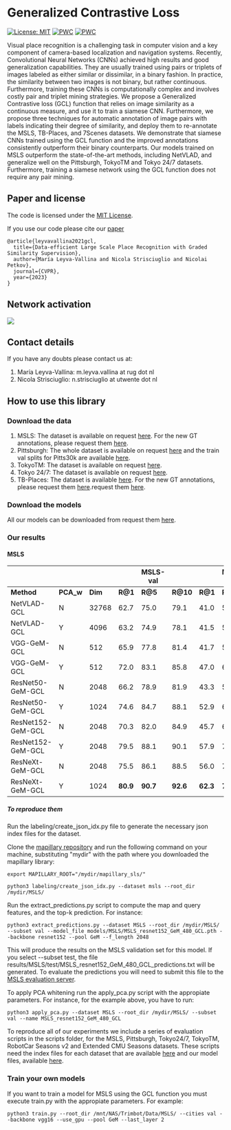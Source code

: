 # Generalized Contrastive Loss
[![License: MIT](https://img.shields.io/badge/License-MIT-yellow.svg?style=flat-square)](https://creativecommons.org/licenses/by-nc-sa/4.0/)
[![PWC](https://img.shields.io/endpoint.svg?url=https://paperswithcode.com/badge/generalized-contrastive-optimization-of/visual-place-recognition-on-mapillary-test)](https://paperswithcode.com/sota/visual-place-recognition-on-mapillary-test?p=generalized-contrastive-optimization-of)
[![PWC](https://img.shields.io/endpoint.svg?url=https://paperswithcode.com/badge/generalized-contrastive-optimization-of/visual-place-recognition-on-mapillary-val)](https://paperswithcode.com/sota/visual-place-recognition-on-mapillary-val?p=generalized-contrastive-optimization-of)

Visual place recognition is a challenging task in computer vision and a key component of camera-based localization and navigation systems. Recently, Convolutional Neural Networks (CNNs) achieved high results and good generalization capabilities. They are usually trained using pairs or triplets of images labeled as either similar or dissimilar, in a binary fashion. In practice, the similarity between two images is not binary, but rather continuous. Furthermore, training these CNNs is computationally complex and involves costly pair and triplet mining strategies.
We propose a Generalized Contrastive loss (GCL) function that relies on image similarity as a continuous measure, and use it to train a siamese CNN. Furthermore, we propose three techniques for automatic annotation of image pairs with labels indicating their degree of similarity, and deploy them to re-annotate the MSLS, TB-Places, and 7Scenes datasets.
We demonstrate that siamese CNNs trained using the GCL function and the improved annotations consistently outperform their binary counterparts. Our models trained on MSLS outperform the state-of-the-art methods, including NetVLAD, and generalize well on the Pittsburgh, TokyoTM and Tokyo 24/7 datasets. Furthermore, training a siamese network using the GCL function does not require any pair mining. 

## Paper and license
The code is licensed under the [MIT License](license.md).

If you use our code please cite our [paper](https://arxiv.org/abs/2103.06638)
```
@article{leyvavallina2021gcl,
  title={Data-efficient Large Scale Place Recognition with Graded Similarity Supervision}, 
  author={María Leyva-Vallina and Nicola Strisciuglio and Nicolai Petkov},
  journal={CVPR},
  year={2023}
}
```
## Network activation
![](https://github.com/marialeyvallina/generalized_contrastive_loss/blob/main/attention.png)

## Contact details
If you have any doubts please contact us at:
1. María Leyva-Vallina: m.leyva.vallina at rug dot nl
2. Nicola Strisciuglio: n.strisciuglio at utwente dot nl
## How to use this library
### Download the data
1. MSLS: The dataset is available on request [here](https://www.mapillary.com/dataset/places "MSLS"). For the new GT annotations, please request them [here](https://dataverse.nl/dataset.xhtml?persistentId=doi:10.34894/W4LIGP&faces-redirect=true).
2. Pittsburgh: The whole dataset is available on request [here](http://www.ok.ctrl.titech.ac.jp/~torii/project/repttile/ "Pittsburgh") and the train val splits for Pitts30k are available [here](https://www.di.ens.fr/willow/research/netvlad/ "Pitts30k"). 
3. TokyoTM: The dataset is available on request [here](https://www.di.ens.fr/willow/research/netvlad/ "TokyoTM"). 
4. Tokyo 24/7: The dataset is available on request [here](http://www.ok.ctrl.titech.ac.jp/~torii/project/247/ "Tokyo 24/7"). 
5. TB-Places: The dataset is available [here](https://github.com/marialeyvallina/TB_Places "TB-Places"). For the new GT annotations, please request them [here](https://dataverse.nl/dataset.xhtml?persistentId=doi:10.34894/W4LIGP&faces-redirect=true).request them [here](https://dataverse.nl/dataset.xhtml?persistentId=doi:10.34894/W4LIGP&faces-redirect=true).

### Download the models
All our models can be downloaded from request them [here](https://dataverse.nl/dataset.xhtml?persistentId=doi:10.34894/W4LIGP&faces-redirect=true).
### Our results
#### MSLS

|                   |           |         |          | **MSLS-val** |          |          | **MSLS-test** |          |          | **Pitts30k** |          |          | **Tokyo24/7** |          |              | **RobotSeasons v2- all** |              |              | **Extended CMU-all** |              |
|-------------------|-----------|---------|----------|--------------|----------|----------|---------------|----------|----------|--------------|----------|----------|---------------|----------|--------------|--------------------------|--------------|--------------|----------------------|--------------|
| **Method**        | **PCA_w** | **Dim** | **R@1**  | **R@5**      | **R@10** | **R@1**  | **R@5**       | **R@10** | **R@1**  | **R@5**      | **R@10** | **R@1**  | **R@5**       | **R@10** | **0.25m/2°** | **0.5m/5º**              | **5.0m/10º** | **0.25m/2°** | **0.5m/5º**          | **5.0m/10º** |
| NetVLAD-GCL       | N         | 32768   | 62.7     | 75.0         | 79.1     | 41.0     | 55.3          | 61.7     | 52.5     | 74.1         | 81.7     | 20.3     | 45.4          | 49.5     | 3.3          | 14.1                     | 58.2         | 3.0          | 9.7                  | 52.3         |
| NetVLAD-GCL       | Y         | 4096    | 63.2     | 74.9         | 78.1     | 41.5     | 56.2          | 61.3     | 53.5     | 75.2         | 82.9     | 28.3     | 41.9          | 54.9     | 3.4          | 14.2                     | 58.8         | 3.1          | 9.7                  | 52.4         |
| VGG-GeM-GCL       | N         | 512     | 65.9     | 77.8         | 81.4     | 41.7     | 55.7          | 60.6     | 61.6     | 80.0         | 86.0     | 34.0     | 51.1          | 61.3     | 3.7          | 15.8                     | 59.7         | 3.6          | 11.2                 | 55.8         |
| VGG-GeM-GCL       | Y         | 512     | 72.0     | 83.1         | 85.8     | 47.0     | 60.8          | 65.5     | 73.3     | 85.9         | 89.9     | 47.6     | 61.0          | 69.2     | 5.4          | 21.9                     | 69.2         | 5.7          | 17.1                 | 66.3         |
| ResNet50-GeM-GCL  | N         | 2048    | 66.2     | 78.9         | 81.9     | 43.3     | 59.1          | 65.0     | 72.3     | 87.2         | 91.3     | 44.1     | 61.0          | 66.7     | 2.9          | 14.0                     | 58.8         | 3.8          | 11.8                 | 61.6         |
| ResNet50-GeM-GCL  | Y         | 1024    | 74.6     | 84.7         | 88.1     | 52.9     | 65.7          | 71.9     | 79.9     | 90.0         | 92.8     | 58.7     | 71.1          | 76.8     | 4.7          | 20.2                     | 70.0         | 5.4          | 16.5                 | 69.9         |
| ResNet152-GeM-GCL | N         | 2048    | 70.3     | 82.0         | 84.9     | 45.7     | 62.3          | 67.9     | 72.6     | 87.9         | 91.6     | 34.0     | 51.8          | 60.6     | 2.9          | 13.1                     | 63.5         | 3.6          | 11.3                 | 63.1         |
| ResNet152-GeM-GCL | Y         | 2048    | 79.5     | 88.1         | 90.1     | 57.9     | 70.7          | 75.7     | **80.7** | **91.5**     | **93.9** | **69.5** | **81.0**      | **85.1** | **6.0**      | **21.6**                 | 72.5         | 5.3          | 16.1                 | 66.4         |
| ResNeXt-GeM-GCL   | N         | 2048    | 75.5     | 86.1         | 88.5     | 56.0     | 70.8          | 75.1     | 64.0     | 81.2         | 86.6     | 37.8     | 53.6          | 62.9     | 2.7          | 13.4                     | 65.2         | 3.5          | 10.5                 | 58.8         |
| ResNeXt-GeM-GCL   | Y         | 1024    | **80.9** | **90.7**     | **92.6** | **62.3** | **76.2**      | **81.1** | 79.2     | 90.4         | 93.2     | 58.1     | 74.3          | 78.1     | 4.7          | 21.0                     | **74.7**     | **6.1**      | **18.2**             | **74.9**     |

##### To reproduce them
Run the labeling/create_json_idx.py file to generate the necessary json index files for the dataset.

Clone the [mapillary repository](https://github.com/mapillary/mapillary_sls/) and run the following command on your machine, substituting "mydir" with the path where you downloaded the mapillary library:

```shell
export MAPILLARY_ROOT="/mydir/mapillary_sls/"
```

```shell
python3 labeling/create_json_idx.py --dataset msls --root_dir /mydir/MSLS/
```

Run the extract_predictions.py script to compute the map and query features, and the top-k prediction. For instance:
```shell
python3 extract_predictions.py --dataset MSLS --root_dir /mydir/MSLS/ --subset val --model_file models/MSLS/MSLS_resnet152_GeM_480_GCL.pth --backbone resnet152 --pool GeM --f_length 2048
```
This will produce the results on the MSLS validation set for this model. If you select --subset test, the file results/MSLS/test/MSLS_resnet152_GeM_480_GCL_predictions.txt will be generated. To evaluate the predictions you will need to submit this file to the [MSLS evaluation server](https://codalab.lisn.upsaclay.fr/competitions/865#results).

To apply PCA whitening run the apply_pca.py script with the appropiate parameters. For instance, for the example above, you have to run:
```shell
python3 apply_pca.py --dataset MSLS --root_dir /mydir/MSLS/ --subset val --name MSLS_resnet152_GeM_480_GCL 
```

To reproduce all of our experiments we include a series of evaluation scripts in the scripts folder, for the MSLS, Pittsburgh, Tokyo24/7, TokyoTM, RobotCar Seasons v2 and Extended CMU Seasons datasets. These scripts need the index files for each dataset that are available [here](https://drive.google.com/drive/folders/1DT9hTiFKQH2x8aqJoFgmMGH8iftfZ0n-?usp=sharing) and our model files, available [here](https://drive.google.com/drive/folders/1RHxrAj062ZxDp5817t1s4OXGLP_i8JFX?usp=sharing).


### Train your own models
If you want to train a model for MSLS using the GCL function you must execute train.py with the appropiate parameters. For example:
```shell
python3 train.py --root_dir /mnt/NAS/Trimbot/Data/MSLS/ --cities val --backbone vgg16 --use_gpu --pool GeM --last_layer 2 
```
